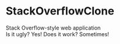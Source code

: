 # StackOverflowClone
Stack Overflow-style web application
<br>
Is it ugly? Yes! Does it work? Sometimes! 
